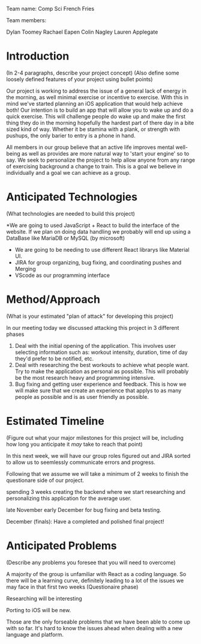 Team name: Comp Sci French Fries

Team members:

Dylan Toomey
Rachael Eapen
Colin Nagley
Lauren Applegate

# Introduction

(In 2-4 paragraphs, describe your project concept)
(Also define some loosely defined features of your project using bullet points)

Our project is working to address the issue of a general lack of energy in the morning, as well minimal exercise or incentive to exercise. With this in mind we've started planning an iOS application that would help achieve both! Our intention is to build an app that will allow you to wake up and do a quick exercise. This will challenge people do wake up and make the first thing they do in the morning hopefully the hardest part of there day in a bite sized kind of way. Whether it be stamina with a plank, or strength with pushups, the only barier to entry is a phone in hand. 

All members in our group believe that an active life improves mental well-being as well as provides are more natural way to 'start your engine' so to say. We seek to personalize the project to help allow anyone from any range of exercising background a change to train.  This is a goal we believe in individually and a goal we can achieve as a group.

# Anticipated Technologies

(What technologies are needed to build this project)

*We are going to used JavaScript + React to build the interface of the website. If we plan on doing data handling we probably will end up using a DataBase like MariaDB or MySQL (by microsoft)
* We are going to be needing to use different React librarys like Material UI.
* JIRA for group organizing, bug fixing, and coordinating pushes and Merging
* VScode as our programming interface

# Method/Approach

(What is your estimated "plan of attack" for developing this project)

In our meeting today we discussed attacking this project in 3 different phases

1. Deal with the initial opening of the application. This involves user selecting information such as: workout intensity, duration, time of day they'd prefer to be notified, etc. 
2. Deal with researching the best workouts to achieve what people want. Try to make the application as personal as possible. This will probably be the most research heavy and programming intensive.
3. Bug fixing and getting user experience and feedback. This is how we will make sure that we create an experience that applys to as many people as possible and is as user friendly as possible. 

# Estimated Timeline

(Figure out what your major milestones for this project will be, including how long you anticipate it *may* take to reach that point)

In this next week, we will have our group roles figured out and JIRA sorted to allow us to seemlessly communicate errors and progress.

Following that we assume we will take a minimum of 2 weeks to finish the questionare side of our project.

spending 3 weeks creating the backend where we start researching and personalizing this application for the average user.

late November early December for bug fixing and beta testing. 

December (finals): Have a completed and polished final project!


# Anticipated Problems

(Describe any problems you foresee that you will need to overcome)

A majority of the group is unfamiliar with React as a coding language. So there will be a learning curve, definitely leading to a lot of the issues we may face in that first two weeks (Questionaire phase)

Researching will be interesting

Porting to iOS will be new.

Those are the only forseable problems that we have been able to come up with so far. It's hard to know the issues ahead when dealing with a new language and platform.

